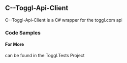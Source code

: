 ## C--Toggl-Api-Client
C--Toggl-Api-Client is a C# wrapper for the toggl.com api
 
### Code Samples

#### For More
can be found in the Toggl.Tests Project
 
